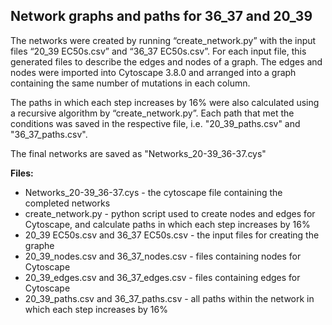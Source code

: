 ## Network graphs and paths for 36_37 and 20_39

The networks were created by running “create_network.py” with the input files “20_39 EC50s.csv” and “36_37 EC50s.csv”. For each input file, this generated files to describe the edges and nodes of a graph. The edges and nodes were imported into Cytoscape 3.8.0 and arranged into a graph containing the same number of mutations in each column. 

The paths in which each step increases by 16% were also calculated using a recursive algorithm by “create_network.py”. Each path that met the conditions was saved in the respective file, i.e. "20_39_paths.csv" and "36_37_paths.csv".

The final networks are saved as "Networks_20-39_36-37.cys"

**Files:**
* Networks_20-39_36-37.cys - the cytoscape file containing the completed networks
* create_network.py - python script used to create nodes and edges for Cytoscape, and calculate paths in which each step increases by 16%
* 20_39 EC50s.csv and 36_37 EC50s.csv - the input files for creating the graphe
* 20_39_nodes.csv and 36_37_nodes.csv - files containing nodes for Cytoscape
* 20_39_edges.csv and 36_37_edges.csv - files containing edges for Cytoscape
* 20_39_paths.csv and 36_37_paths.csv - all paths within the network in which each step increases by 16%
